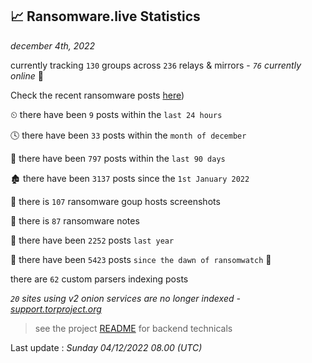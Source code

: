 
## 📈 Ransomware.live Statistics
_december 4th, 2022_

currently tracking `130` groups across `236` relays & mirrors - _`76` currently online_ 📡

Check the recent ransomware posts [here](recentposts.md))


⏲ there have been `9` posts within the `last 24 hours`

🕓 there have been `33` posts within the `month of december`

📅 there have been `797` posts within the `last 90 days`

🏚 there have been `3137` posts since the `1st January 2022`

📸 there is `107` ransomware goup hosts screenshots

📝 there is `87` ransomware notes

🚀 there have been `2252` posts `last year`

🦕 there have been `5423` posts `since the dawn of ransomwatch` 🐣

there are `62` custom parsers indexing posts

_`20` sites using v2 onion services are no longer indexed - [support.torproject.org](https://support.torproject.org/onionservices/v2-deprecation/)_

> see the project [README](https://github.com/jmousqueton/ransomwatch#readme) for backend technicals



Last update : _Sunday 04/12/2022 08.00 (UTC)_

